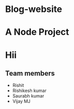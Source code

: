 # Blog-website
# A Node Project
# Hii
## Team members
- Rishit
- Rishikesh kumar
- Saurabh kumar
- Vijay MJ
